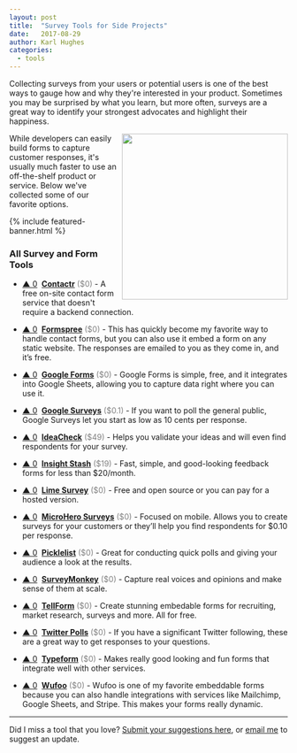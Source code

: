 ```yaml
---
layout: post
title:  "Survey Tools for Side Projects"
date:   2017-08-29
author: Karl Hughes
categories:
  - tools
---
```


Collecting surveys from your users or potential users is one of the best ways to gauge how and why they're interested in your product. Sometimes you may be surprised by what you learn, but more often, surveys are a great way to identify your strongest advocates and highlight their happiness.

<img src="https://i.imgur.com/kyX2DPw.jpg" style="float:right; width: 300px; height: auto; margin-left: 10px;" />

While developers can easily build forms to capture customer responses, it's usually much faster to use an off-the-shelf product or service. Below we've collected some of our favorite options.

{% include featured-banner.html %}

### All Survey and Form Tools

- <a href="#vote-form" class="vote-link" rel="modal:open" id="Contactr">&#x25B2; <span class="count">0</span></a> &nbsp;**[Contactr](https://contactr.io/)** <span style="color: grey;">($0)</span> - A free on-site contact form service that doesn't require a backend connection.

- <a href="#vote-form" class="vote-link" rel="modal:open" id="Formspree">&#x25B2; <span class="count">0</span></a> &nbsp;**[Formspree](https://formspree.io/)** <span style="color: grey;">($0)</span> - This has quickly become my favorite way to handle contact forms, but you can also use it embed a form on any static website. The responses are emailed to you as they come in, and it’s free.

- <a href="#vote-form" class="vote-link" rel="modal:open" id="Google_Forms">&#x25B2; <span class="count">0</span></a> &nbsp;**[Google Forms](https://www.google.com/forms/about/)** <span style="color: grey;">($0)</span> - Google Forms is simple, free, and it integrates into Google Sheets, allowing you to capture data right where you can use it.

- <a href="#vote-form" class="vote-link" rel="modal:open" id="Google_Surveys">&#x25B2; <span class="count">0</span></a> &nbsp;**[Google Surveys](https://www.google.com/analytics/surveys/)** <span style="color: grey;">($0.1)</span> - If you want to poll the general public, Google Surveys let you start as low as 10 cents per response.

- <a href="#vote-form" class="vote-link" rel="modal:open" id="IdeaCheck">&#x25B2; <span class="count">0</span></a> &nbsp;**[IdeaCheck](http://www.ideacheck.io/)** <span style="color: grey;">($49)</span> - Helps you validate your ideas and will even find respondents for your survey.

- <a href="#vote-form" class="vote-link" rel="modal:open" id="Insight_Stash">&#x25B2; <span class="count">0</span></a> &nbsp;**[Insight Stash](https://insightstash.com/)** <span style="color: grey;">($19)</span> - Fast, simple, and good-looking feedback forms for less than $20/month.

- <a href="#vote-form" class="vote-link" rel="modal:open" id="Lime_Survey">&#x25B2; <span class="count">0</span></a> &nbsp;**[Lime Survey](https://www.limesurvey.org/)** <span style="color: grey;">($0)</span> - Free and open source or you can pay for a hosted version.

- <a href="#vote-form" class="vote-link" rel="modal:open" id="MicroHero_Surveys">&#x25B2; <span class="count">0</span></a> &nbsp;**[MicroHero Surveys](https://www.microhero.com/surveys/)** <span style="color: grey;">($0)</span> - Focused on mobile. Allows you to create surveys for your customers or they’ll help you find respondents for $0.10 per response.

- <a href="#vote-form" class="vote-link" rel="modal:open" id="Picklelist">&#x25B2; <span class="count">0</span></a> &nbsp;**[Picklelist](http://pickle.monkeytest.it/)** <span style="color: grey;">($0)</span> - Great for conducting quick polls and giving your audience a look at the results.

- <a href="#vote-form" class="vote-link" rel="modal:open" id="SurveyMonkey">&#x25B2; <span class="count">0</span></a> &nbsp;**[SurveyMonkey](https://www.surveymonkey.com/)** <span style="color: grey;">($0)</span> - Capture real voices and opinions and make sense of them at scale.

- <a href="#vote-form" class="vote-link" rel="modal:open" id="TellForm">&#x25B2; <span class="count">0</span></a> &nbsp;**[TellForm](https://www.tellform.com/)** <span style="color: grey;">($0)</span> - Create stunning embedable forms for recruiting, market research, surveys and more. All for free. 

- <a href="#vote-form" class="vote-link" rel="modal:open" id="Twitter_Polls">&#x25B2; <span class="count">0</span></a> &nbsp;**[Twitter Polls](https://blog.twitter.com/official/en_us/a/2015/introducing-twitter-polls.html)** <span style="color: grey;">($0)</span> - If you have a significant Twitter following, these are a great way to get responses to your questions.

- <a href="#vote-form" class="vote-link" rel="modal:open" id="Typeform">&#x25B2; <span class="count">0</span></a> &nbsp;**[Typeform](https://www.typeform.com/)** <span style="color: grey;">($0)</span> - Makes really good looking and fun forms that integrate well with other services.

- <a href="#vote-form" class="vote-link" rel="modal:open" id="Wufoo">&#x25B2; <span class="count">0</span></a> &nbsp;**[Wufoo](https://www.wufoo.com/gallery/templates/surveys/)** <span style="color: grey;">($0)</span> - Wufoo is one of my favorite embeddable forms because you can also handle integrations with services like Mailchimp, Google Sheets, and Stripe. This makes your forms really dynamic.

-----

Did I miss a tool that you love? [Submit your suggestions here](https://airtable.com/shrwrPOxd0wlqoiZb), or [email me](mailto:marketing@portablecto.com) to suggest an update.
